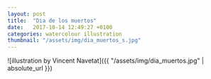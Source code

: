 ```yaml
---
layout: post
title:  "Dia de los muertos"
date:   2017-10-14 12:49:27 +0100
categories: watercolour illustration
thumbnail: "/assets/img/dia_muertos_s.jpg"
---
```

![illustration by Vincent Navetat]({{ "/assets/img/dia_muertos.jpg" | absolute_url }})
